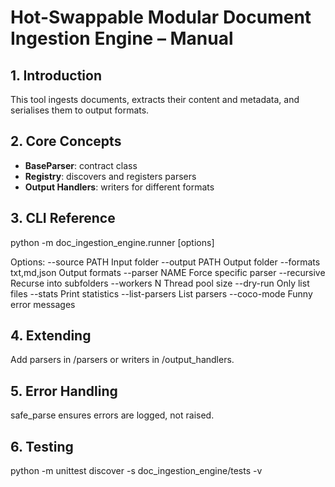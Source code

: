 # Hot-Swappable Modular Document Ingestion Engine – Manual

## 1. Introduction
This tool ingests documents, extracts their content and metadata, and serialises them to output formats.

## 2. Core Concepts
- **BaseParser**: contract class
- **Registry**: discovers and registers parsers
- **Output Handlers**: writers for different formats

## 3. CLI Reference
python -m doc_ingestion_engine.runner [options]

Options:
--source PATH  Input folder
--output PATH  Output folder
--formats txt,md,json  Output formats
--parser NAME  Force specific parser
--recursive    Recurse into subfolders
--workers N    Thread pool size
--dry-run      Only list files
--stats        Print statistics
--list-parsers List parsers
--coco-mode    Funny error messages

## 4. Extending
Add parsers in /parsers or writers in /output_handlers.

## 5. Error Handling
safe_parse ensures errors are logged, not raised.

## 6. Testing
python -m unittest discover -s doc_ingestion_engine/tests -v
